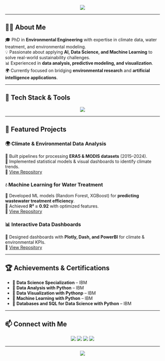 <!-- Header Banner -->
<p align="center">
  <img src="https://capsule-render.vercel.app/api?type=waving&color=gradient&height=220&section=header&text=Zahra%20Jahani&fontSize=45&fontAlignY=35&desc=PhD%20Environmental%20Engineering%20|%20Data%20Scientist%20&%20ML%20Engineer&descAlignY=55&animation=twinkling" />
</p>

---

## 👩‍💻 About Me  
🎓 PhD in **Environmental Engineering** with expertise in climate data, water treatment, and environmental modeling.  
💡 Passionate about applying **AI, Data Science, and Machine Learning** to solve real-world sustainability challenges.  
📊 Experienced in **data analysis, predictive modeling, and visualization**.  
🌍 Currently focused on bridging **environmental research** and **artificial intelligence applications**.  

---

## 🚀 Tech Stack & Tools  
<p align="center">
  <img src="https://skillicons.dev/icons?i=python,r,matlab,sql,tensorflow,pytorch,sklearn,docker,linux,git,github,vscode" />
</p>  

---

## 📂 Featured Projects  

### 🌍 Climate & Environmental Data Analysis  
🔹 Built pipelines for processing **ERA5 & MODIS datasets** (2015–2024).  
🔹 Implemented statistical models & visual dashboards to identify climate trends.  
🔗 [View Repository](https://github.com/your-username/climate-data-analysis)  

### 💧 Machine Learning for Water Treatment  
🔹 Developed ML models (Random Forest, XGBoost) for **predicting wastewater treatment efficiency**.  
🔹 Achieved **R² = 0.92** with optimized features.  
🔗 [View Repository](https://github.com/your-username/water-quality-ml)  

### 📊 Interactive Data Dashboards  
🔹 Designed dashboards with **Plotly, Dash, and PowerBI** for climate & environmental KPIs.  
🔗 [View Repository](https://github.com/your-username/environmental-dashboards)  

---

## 🏆 Achievements & Certifications   
- 📜 **Data Science Specialization** – IBM 
- 📜 **Data Analysis with Python** – IBM  
- 📜 **Data Visualization with Pythonp** – IBM  
- 📜 **Machine Learning with Python** – IBM
- 📜 **Databases and SQL for Data Science with Python** – IBM  
---

## 📫 Connect with Me  
<p align="center">
  <a href="https://www.linkedin.com/in/zahra-jahani-keleshteri/"><img src="https://img.shields.io/badge/LinkedIn-0077B5?style=for-the-badge&logo=linkedin&logoColor=white"/></a>
  <a href="mailto:Zahraajahani.k@ut.ac.ir"><img src="https://img.shields.io/badge/Email-D14836?style=for-the-badge&logo=gmail&logoColor=white"/></a>
  <a href="https://www.kaggle.com/zahrajahanik"><img src="https://img.shields.io/badge/Kaggle-20BEFF?style=for-the-badge&logo=kaggle&logoColor=white"/></a>
  <a href="https://https://zahrajahanikeleshteri.github.io/Zahra-Jahani-Keleshteri/"><img src="https://img.shields.io/badge/Portfolio-000000?style=for-the-badge&logo=vercel&logoColor=white"/></a>
</p>  

---

<!-- Footer Banner -->
<p align="center">
  <img src="https://capsule-render.vercel.app/api?type=waving&color=gradient&height=120&section=footer"/>
</p>
